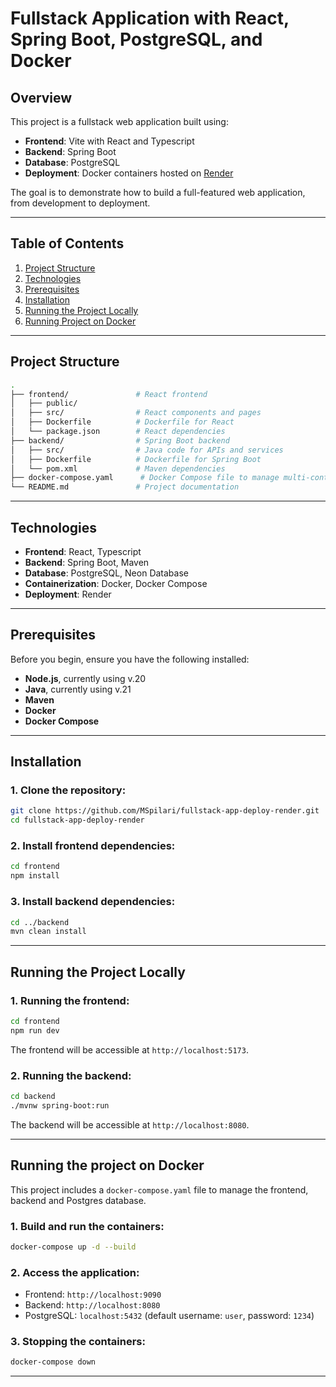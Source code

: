 # Fullstack Application with React, Spring Boot, PostgreSQL, and Docker

## Overview

This project is a fullstack web application built using:

- **Frontend**: Vite with React and Typescript
- **Backend**: Spring Boot
- **Database**: PostgreSQL
- **Deployment**: Docker containers hosted on [Render](https://render.com/)

The goal is to demonstrate how to build a full-featured web application, from development to deployment.

---

## Table of Contents

1. [Project Structure](#project-structure)
2. [Technologies](#technologies)
3. [Prerequisites](#prerequisites)
4. [Installation](#installation)
5. [Running the Project Locally](#running-the-project-locally)
6. [Running Project on Docker](#running-the-project-on-docker)

---

## Project Structure

```bash
.
├── frontend/               # React frontend
│   ├── public/
│   ├── src/                # React components and pages
│   ├── Dockerfile          # Dockerfile for React
│   └── package.json        # React dependencies
├── backend/                # Spring Boot backend
│   ├── src/                # Java code for APIs and services
│   ├── Dockerfile          # Dockerfile for Spring Boot
│   └── pom.xml             # Maven dependencies
├── docker-compose.yaml      # Docker Compose file to manage multi-container application
└── README.md               # Project documentation
```

---

## Technologies

- **Frontend**: React, Typescript
- **Backend**: Spring Boot, Maven
- **Database**: PostgreSQL, Neon Database
- **Containerization**: Docker, Docker Compose
- **Deployment**: Render

---

## Prerequisites

Before you begin, ensure you have the following installed:

- **Node.js**, currently using v.20
- **Java**, currently using v.21
- **Maven**
- **Docker**
- **Docker Compose**

---

## Installation

### 1. Clone the repository:

```bash
git clone https://github.com/MSpilari/fullstack-app-deploy-render.git
cd fullstack-app-deploy-render
```

### 2. Install frontend dependencies:

```bash
cd frontend
npm install
```

### 3. Install backend dependencies:

```bash
cd ../backend
mvn clean install
```

---

## Running the Project Locally

### 1. Running the frontend:

```bash
cd frontend
npm run dev
```

The frontend will be accessible at `http://localhost:5173`.

### 2. Running the backend:

```bash
cd backend
./mvnw spring-boot:run
```

The backend will be accessible at `http://localhost:8080`.

---

## Running the project on Docker

This project includes a `docker-compose.yaml` file to manage the frontend, backend and Postgres database.

### 1. Build and run the containers:

```bash
docker-compose up -d --build
```

### 2. Access the application:

- Frontend: `http://localhost:9090`
- Backend: `http://localhost:8080`
- PostgreSQL: `localhost:5432` (default username: `user`, password: `1234`)

### 3. Stopping the containers:

```bash
docker-compose down
```

---
